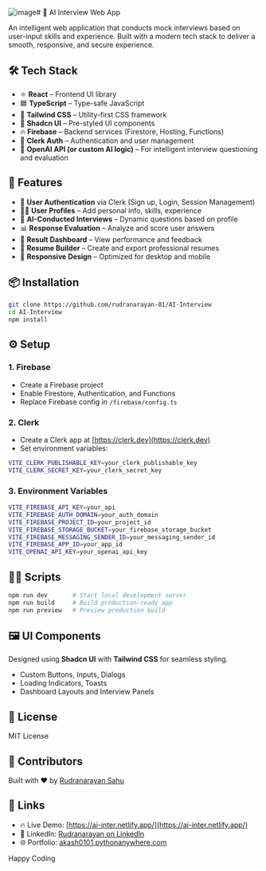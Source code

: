 ![image](https://github.com/user-attachments/assets/88996fe6-c49f-426a-b27c-b2f352fc5690)# 🤖 AI Interview Web App

An intelligent web application that conducts mock interviews based on user-input skills and experience. Built with a modern tech stack to deliver a smooth, responsive, and secure experience.

## 🛠️ Tech Stack

- ⚛️ **React** – Frontend UI library
- 🟦 **TypeScript** – Type-safe JavaScript
- 🎨 **Tailwind CSS** – Utility-first CSS framework
- 🧩 **Shadcn UI** – Pre-styled UI components
- 🔥 **Firebase** – Backend services (Firestore, Hosting, Functions)
- 🔐 **Clerk Auth** – Authentication and user management
- 🧠 **OpenAI API (or custom AI logic)** – For intelligent interview questioning and evaluation

## 🚀 Features

- 🔐 **User Authentication** via Clerk (Sign up, Login, Session Management)
- 🧑‍💼 **User Profiles** – Add personal info, skills, experience
- 🧠 **AI-Conducted Interviews** – Dynamic questions based on profile
- 📊 **Response Evaluation** – Analyze and score user answers
- 📂 **Result Dashboard** – View performance and feedback
- 🧾 **Resume Builder** – Create and export professional resumes
- 📱 **Responsive Design** – Optimized for desktop and mobile

## 📦 Installation

```bash
git clone https://github.com/rudranarayan-01/AI-Interview
cd AI-Interview
npm install
```

## ⚙️ Setup

### 1. Firebase

- Create a Firebase project
- Enable Firestore, Authentication, and Functions
- Replace Firebase config in `/firebase/config.ts`

### 2. Clerk

- Create a Clerk app at [https://clerk.dev](https://clerk.dev)
- Set environment variables:

```bash
VITE_CLERK_PUBLISHABLE_KEY=your_clerk_publishable_key
VITE_CLERK_SECRET_KEY=your_clerk_secret_key
```

### 3. Environment Variables

```bash
VITE_FIREBASE_API_KEY=your_api
VITE_FIREBASE_AUTH_DOMAIN=your_auth_domain
VITE_FIREBASE_PROJECT_ID=your_project_id
VITE_FIREBASE_STORAGE_BUCKET=your_firebase_storage_bucket
VITE_FIREBASE_MESSAGING_SENDER_ID=your_messaging_sender_id
VITE_FIREBASE_APP_ID=your_app_id
VITE_OPENAI_API_KEY=your_openai_api_key
```

## 🧑‍💻 Scripts

```bash
npm run dev       # Start local development server
npm run build     # Build production-ready app
npm run preview   # Preview production build
```

## 🖼️ UI Components

Designed using **Shadcn UI** with **Tailwind CSS** for seamless styling.

- Custom Buttons, Inputs, Dialogs
- Loading Indicators, Toasts
- Dashboard Layouts and Interview Panels


## 📄 License

MIT License

## 🙌 Contributors

Built with ❤️ by [Rudranarayan Sahu](https://github.com/rudranarayan-01)

## 🔗 Links

- 🔥 Live Demo: [https://ai-inter.netlify.app/](https://ai-inter.netlify.app/)
- 🧠 LinkedIn: [Rudranarayan on LinkedIn](https://linkedin.com/in/rudranarayan-sahu-b7b9a6244/)
- 🌐 Portfolio: [akash0101.pythonanywhere.com](https://akash0101.pythonanywhere.com/)

Happy Coding 
